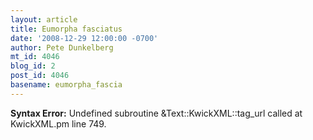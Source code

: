 ```yaml
---
layout: article
title: Eumorpha fasciatus
date: '2008-12-29 12:00:00 -0700'
author: Pete Dunkelberg
mt_id: 4046
blog_id: 2
post_id: 4046
basename: eumorpha_fascia
---
```

<p><strong>Syntax Error:</strong> Undefined subroutine &Text::KwickXML::tag_url called at KwickXML.pm line 749.
</p>
